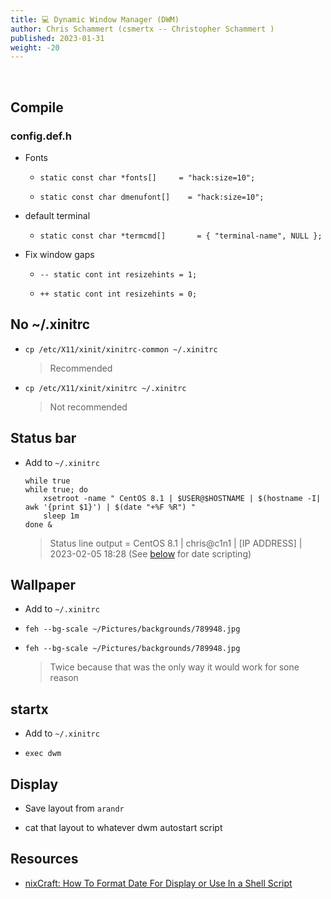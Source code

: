 ```yaml
---
title: 💻 Dynamic Window Manager (DWM)
author: Chris Schammert (csmertx -- Christopher Schammert )
published: 2023-01-31
weight: -20
---
```


<!-- The content of this website was written by Christopher Schammert aka Chris Schammert -->

<br />

## Compile

### config.def.h

- Fonts

    - ```static const char *fonts[]     = "hack:size=10";```

    - ```static const char dmenufont[]    = "hack:size=10";```

- default terminal

    - ```static const char *termcmd[]       = { "terminal-name", NULL };```

- Fix window gaps

    - ```-- static cont int resizehints = 1;```

    - ```++ static cont int resizehints = 0;```

## No ~/.xinitrc

- ```cp /etc/X11/xinit/xinitrc-common ~/.xinitrc```

    > Recommended

- ```cp /etc/X11/xinit/xinitrc ~/.xinitrc```

    > Not recommended

## Status bar

- Add to ```~/.xinitrc```

    ```
    while true
    while true; do
        xsetroot -name " CentOS 8.1 | $USER@$HOSTNAME | $(hostname -I| awk '{print $1}') | $(date "+%F %R") "
        sleep 1m
    done &
    ```

    > Status line output = CentOS 8.1 | chris@c1n1 | [IP ADDRESS] | 2023-02-05 18:28 (See [below](#resources) for date scripting)

## Wallpaper
- Add to ```~/.xinitrc```

- ```feh --bg-scale ~/Pictures/backgrounds/789948.jpg```

- ```feh --bg-scale ~/Pictures/backgrounds/789948.jpg```

    > Twice because that was the only way it would work for sone reason

## startx

- Add to ```~/.xinitrc```

- ```exec dwm```

## Display

- Save layout from ```arandr```

- cat that layout to whatever dwm autostart script

## Resources

- [nixCraft: How To Format Date For Display or Use In a Shell Script](https://www.cyberciti.biz/faq/linux-unix-formatting-dates-for-display/)